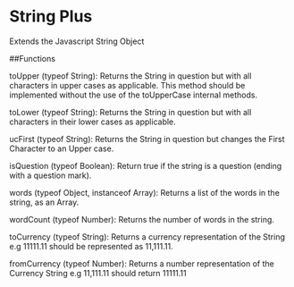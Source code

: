 # String Plus

Extends the Javascript String Object

##Functions

toUpper (typeof String): Returns the String in question but with all characters in upper cases as applicable. This method should be implemented without the use of the toUpperCase internal methods.

toLower (typeof String): Returns the String in question but with all characters in their lower cases as applicable. 

ucFirst (typeof String): Returns the String in question but changes the First Character to an Upper case. 

isQuestion (typeof Boolean): Return true if the string is a question (ending with a question mark). 

words (typeof Object, instanceof Array): Returns a list of the words in the string, as an Array. 

wordCount (typeof Number): Returns the number of words in the string.

toCurrency (typeof String): Returns a currency representation of the String e.g 11111.11 should be represented as 11,111.11.

fromCurrency (typeof Number): Returns a number representation of the Currency String e.g 11,111.11 should return 11111.11